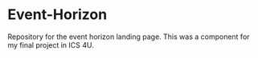 # Event-Horizon
Repository for the event horizon landing page.
This was a component for my final project in ICS 4U.
